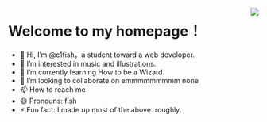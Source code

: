<img src="https://avatars.githubusercontent.com/u/128889028?v=4" weight="140px" align="right"></img>
# Welcome to my homepage！
- 👋 Hi, I’m @c1fish，a student toward a web developer. 
- 👀 I’m interested in music and illustrations.
- 🌱 I’m currently learning How to be a Wizard.
- 💞️ I’m looking to collaborate on emmmmmmmmm none
- 📫 How to reach me 
- 😄 Pronouns: fish
- ⚡ Fun fact: I made up most of the above. roughly.

<!---
c1fish/c1fish is a ✨ special ✨ repository because its `README.md` (this file) appears on your GitHub profile.
You can click the Preview link to take a look at your changes.
--->
